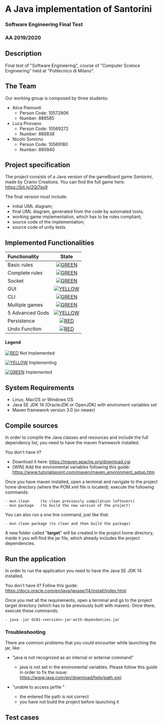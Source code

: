 # A Java implementation of Santorini
### Software Engineering Final Test
### AA 2019/2020
## Description
Final test of "Software Engineering", course of "Computer Science Engineering" held at "Politecnico di Milano".
## The Team
Our working group is composed by three students:
* Alice Piemonti
   * Person Code: 10572806
   * Number: 888585
* Luca Pirovano
    * Person Code: 10569272
    * Number: 888838
* Nicolò Sonnino
    * Person Code: 10569180 
    * Number: 890940
## Project specification
The project consists of a Java version of the gameBoard game *Santorini*, made by Cranio Creations.
You can find the full game here: https://bit.ly/2Qi7gs9

The final version must include:
* initial UML diagram;
* final UML diagram, generated from the code by automated tools;
* working game implementation, which has to be rules compliant;
* source code of the implementation;
* source code of unity tests.

## Implemented Functionalities
| Functionality | State |
|:-----------------------|:------------------------------------:|
| Basic rules | [![GREEN](https://placehold.it/15/44bb44/44bb44)](#) |
| Complete rules | [![GREEN](https://placehold.it/15/44bb44/44bb44)](#) |
| Socket |[![GREEN](https://placehold.it/15/44bb44/44bb44)](https://github.com/S0NN1/ing-sw-2020-piemonti-pirovano-sonnino/tree/master/src/main/java/it/polimi/ingsw/server) |
| GUI | [![YELLOW](https://placehold.it/15/ffdd00/ffdd00)](#) |
| CLI |[![GREEN](https://placehold.it/15/44bb44/44bb44)](#) |
| Multiple games | [![GREEN](https://placehold.it/15/44bb44/44bb44)](#)|
| 5 Advanced Gods | [![YELLOW](https://placehold.it/15/ffdd00/ffdd00)](#) |
| Persistence | [![RED](https://placehold.it/15/f03c15/f03c15)](#) |
| Undo Function | [![RED](https://placehold.it/15/f03c15/f03c15)](#) |

#### Legend
[![RED](https://placehold.it/15/f03c15/f03c15)](#) Not Implemented 

[![YELLOW](https://placehold.it/15/ffdd00/ffdd00)](#) Implementing 

[![GREEN](https://placehold.it/15/44bb44/44bb44)](#) Implemented

<!--
[![RED](https://placehold.it/15/f03c15/f03c15)](#)
[![YELLOW](https://placehold.it/15/ffdd00/ffdd00)](#)
[![GREEN](https://placehold.it/15/44bb44/44bb44)](#)
-->

## System Requirements
- Linux, MacOS or Windows OS
- Java SE JDK 14 (OracleJDK or OpenJDK) with enviroment variables set
- Maven framework version 3.0 (or newer)

## Compile sources
In order to compile the Java classes and resources and include the full 
dependency list, you need to have the maven framework installed.

You don't have it? 
- Download it here: https://maven.apache.org/download.cgi
- [WIN] Add the enviromental variables following this guide: https://www.tutorialspoint.com/maven/maven_environment_setup.htm


Once you have maven installed, open a terminal and navigate to the project home
directory (where the POM.xml file is located); execute the following commands:
```
- mvn clean     (to clean previously compilation leftovers)
- mvn package   (to build the new version of the project)
```
You can also run a one line command, just like that:
```
- mvn clean package (to clean and then build the package)
```
A new folder called "**target**" will be created in the project home directory,
inside it you will find the jar file, which already includes the project dependencies.

## Run the application
In order to run the application you need to have the Java SE JDK 14 installed.

You don't have it? Follow this guide: https://docs.oracle.com/en/java/javase/14/install/index.html

Once you met all the requirements, open a terminal and go to the project target
directory (which has to be previously built with maven). Once there, execute these
commands:
```
- java -jar GC01-<version>-jar-with-dependencies.jar
```

### Troubleshooting
There are common problems that you could encounter while launching the jar, like:

- "java is not recognized as an internal or external command"

    - java is not set in the enviromental variables. Please follow this guide
    in order to fix the issue: https://www.java.com/en/download/help/path.xml

- "unable to access jarfile <file-name>"
    
    - the entered file path is not correct
    - you have not build the project before launching it      

## Test cases
